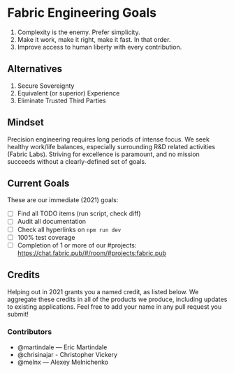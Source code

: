 # Fabric Engineering Goals

1. Complexity is the enemy.  Prefer simplicity.
2. Make it work, make it right, make it fast.  In that order.
3. Improve access to human liberty with every contribution.

## Alternatives
1. Secure Sovereignty
2. Equivalent (or superior) Experience
3. Eliminate Trusted Third Parties

## Mindset
Precision engineering requires long periods of intense focus.  We seek healthy work/life balances,
especially surrounding R&D related activities (Fabric Labs).  Striving for excellence is paramount,
and no mission succeeds without a clearly-defined set of goals.

## Current Goals
These are our immediate (2021) goals:

- [ ] Find all TODO items (run script, check diff)
- [ ] Audit all documentation
- [ ] Check all hyperlinks on `npm run dev`
- [ ] 100% test coverage
- [ ] Completion of 1 or more of our #projects: https://chat.fabric.pub/#/room/#projects:fabric.pub

## Credits
Helping out in 2021 grants you a named credit, as listed below.  We aggregate these credits in
all of the products we produce, including updates to existing applications.  Feel free to add
your name in any pull request you submit!

### Contributors
- @martindale — Eric Martindale
- @chrisinajar - Christopher Vickery
- @melnx — Alexey Melnichenko
